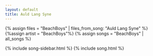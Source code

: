 ```yaml
---
layout: default
title: Auld Lang Syne
---
```


{% assign files = "BeachBoys" | files_from_song: "Auld Lang Syne" %}
{%assign artist = "BeachBoys"%}
{% assign songs = "BeachBoys" | all_songs %}

{% include song-sidebar.html %}
{% include song.html %}

